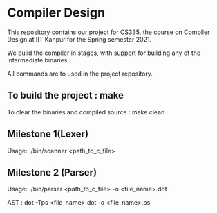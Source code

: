 # Compiler Design

This repository contains our project for CS335, the course on Compiler Design at IIT Kanpur for the Spring semester 2021.

We build the compiler in stages, with support for building any of the intermediate binaries.

All commands are to used in the project repository.
## To build the project : make


To clear the binaries and compiled source : 
make clean

## Milestone 1(Lexer)

Usage: 
./bin/scanner <path_to_c_file>

## Milestone 2 (Parser)

Usage: 
./bin/parser <path_to_c_file> -o <file_name>.dot

AST : 
dot -Tps <file_name>.dot -o <file_name>.ps
